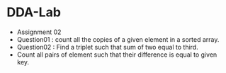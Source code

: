 # DDA-Lab
* Assignment 02
* Question01 : count all the copies of a given element in a sorted array.
* Question02 : Find a triplet such that sum of two equal to third.
* Count all pairs of element such that their difference is equal to given key.

